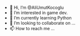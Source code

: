 - 👋 Hi, I’m @AliUmutKocoglu
- 👀 I’m interested in game dev.
- 🌱 I’m currently learning Python
- 💞️ I’m looking to collaborate on ...
- 📫 How to reach me ...

<!---
AliUmutKocoglu/AliUmutKocoglu is a ✨ special ✨ repository because its `README.md` (this file) appears on your GitHub profile.
You can click the Preview link to take a look at your changes.
--->

